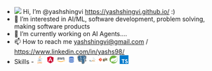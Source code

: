 - <img src="https://media.giphy.com/media/hvRJCLFzcasrR4ia7z/giphy.gif" width="25px"> Hi, I’m @yashshingvi https://yashshingvi.github.io/ :)
- 👀 I’m interested in AI/ML, software development, problem solving, making software products
- 🌱 I’m currently working on AI Agents....
- 📫 How to reach me yashshingvi@gmail.com / https://www.linkedin.com/in/yashs98/
- Skills - <code><img height="20" src="https://raw.githubusercontent.com/github/explore/80688e429a7d4ef2fca1e82350fe8e3517d3494d/topics/java/java.png"></code>
<code><img height="20" src="https://raw.githubusercontent.com/github/explore/80688e429a7d4ef2fca1e82350fe8e3517d3494d/topics/angular/angular.png"></code>
<code><img height="20" src="https://raw.githubusercontent.com/github/explore/80688e429a7d4ef2fca1e82350fe8e3517d3494d/topics/aws/aws.png"></code>
<code><img height="20" src="https://raw.githubusercontent.com/github/explore/80688e429a7d4ef2fca1e82350fe8e3517d3494d/topics/sql/sql.png"></code>
<code><img height="20" src="https://raw.githubusercontent.com/github/explore/80688e429a7d4ef2fca1e82350fe8e3517d3494d/topics/postgresql/postgresql.png"></code>
<code><img height="20" src="https://raw.githubusercontent.com/github/explore/80688e429a7d4ef2fca1e82350fe8e3517d3494d/topics/mysql/mysql.png"></code>
<code><img height="20" src="https://raw.githubusercontent.com/github/explore/80688e429a7d4ef2fca1e82350fe8e3517d3494d/topics/git/git.png"></code>
<code><img height="20" src="https://raw.githubusercontent.com/github/explore/80688e429a7d4ef2fca1e82350fe8e3517d3494d/topics/spring-boot/spring-boot.png"></code>
<code><img height="20" src="https://raw.githubusercontent.com/github/explore/80688e429a7d4ef2fca1e82350fe8e3517d3494d/topics/typescript/typescript.png"></code>
<!-- ![Yash's GitHub stats](https://github-readme-stats.vercel.app/api?username=yashshingvi&show_icons=true&theme=radical) -->
<!---
yashshingvi/yashshingvi is a ✨ special ✨ repository because its `README.md` (this file) appears on your GitHub profile.
You can click the Preview link to take a look at your changes.
--->

